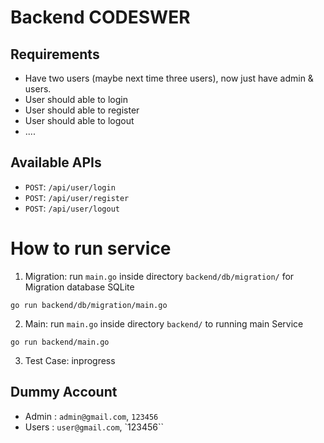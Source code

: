 # Backend CODESWER

## Requirements

- Have two users (maybe next time three users), now just have admin & users.
- User should able to login
- User should able to register
- User should able to logout
- ....

## Available APIs

- `POST`: `/api/user/login`
- `POST`: `/api/user/register`
- `POST`: `/api/user/logout`

# How to run service
1. Migration: run `main.go` inside directory `backend/db/migration/` for Migration database SQLite
```
go run backend/db/migration/main.go  
```
2. Main: run `main.go` inside directory `backend/` to running main Service
```
go run backend/main.go
```
3. Test Case: inprogress

## Dummy Account
- Admin : `admin@gmail.com`, `123456`
- Users : `user@gmail.com`, `123456``